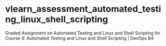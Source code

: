 # vlearn_assessment_automated_testing_linux_shell_scripting
Graded Assignment on Automated Testing and Linux and Shell Scripting for Course 4: Automated Testing and Linux and Shell Scripting | DevOps B4
